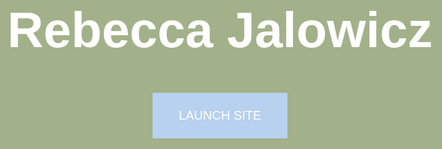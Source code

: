 <html>
<head>

<style>
.button {
  background-color: #B7D1EE;
  border: none;
  color: white;
  padding: 25px 42px;
  text-align: center;
  text-decoration: none;
  display: inline-block;
  font-size: 20px;
}
body {
  background-color: #A3B18A;font-size: 40px;
  font-family: "Arial", sans-serif;
  color: white;
  text-align: center;
}
.center {
  width: 100%;
  height: 30%;

}
</style>

</head>

<body>
  <div class= "center"></div>
<h1>Rebecca Jalowicz</h1>
<a href="home.html" class="button">LAUNCH SITE</a>
</body>
</html>
